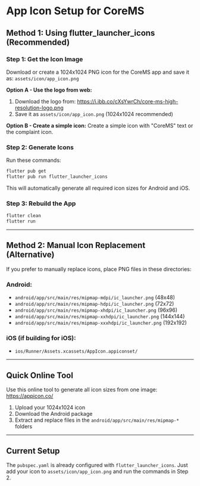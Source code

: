 # App Icon Setup for CoreMS

## Method 1: Using flutter_launcher_icons (Recommended)

### Step 1: Get the Icon Image
Download or create a 1024x1024 PNG icon for the CoreMS app and save it as:
`assets/icon/app_icon.png`

**Option A - Use the logo from web:**
1. Download the logo from: https://i.ibb.co/cXsYwrCh/core-ms-high-resolution-logo.png
2. Save it as `assets/icon/app_icon.png` (1024x1024 recommended)

**Option B - Create a simple icon:**
Create a simple icon with "CoreMS" text or the complaint icon.

### Step 2: Generate Icons
Run these commands:
```bash
flutter pub get
flutter pub run flutter_launcher_icons
```

This will automatically generate all required icon sizes for Android and iOS.

### Step 3: Rebuild the App
```bash
flutter clean
flutter run
```

---

## Method 2: Manual Icon Replacement (Alternative)

If you prefer to manually replace icons, place PNG files in these directories:

### Android:
- `android/app/src/main/res/mipmap-mdpi/ic_launcher.png` (48x48)
- `android/app/src/main/res/mipmap-hdpi/ic_launcher.png` (72x72)
- `android/app/src/main/res/mipmap-xhdpi/ic_launcher.png` (96x96)
- `android/app/src/main/res/mipmap-xxhdpi/ic_launcher.png` (144x144)
- `android/app/src/main/res/mipmap-xxxhdpi/ic_launcher.png` (192x192)

### iOS (if building for iOS):
- `ios/Runner/Assets.xcassets/AppIcon.appiconset/`

---

## Quick Online Tool

Use this online tool to generate all icon sizes from one image:
https://appicon.co/

1. Upload your 1024x1024 icon
2. Download the Android package
3. Extract and replace files in the `android/app/src/main/res/mipmap-*` folders

---

## Current Setup

The `pubspec.yaml` is already configured with `flutter_launcher_icons`.
Just add your icon to `assets/icon/app_icon.png` and run the commands in Step 2.

